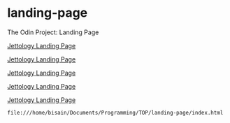 # landing-page
The Odin Project: Landing Page

[Jettology Landing Page](///home/bisain/Documents/Programming/TOP/landing-page/index.html)

[Jettology Landing Page](////home/bisain/Documents/Programming/TOP/landing-page/index.html)


[Jettology Landing Page](//file:///home/bisain/Documents/Programming/TOP/landing-page/index.html)

[Jettology Landing Page](home/bisain/Documents/Programming/TOP/landing-page/index.html)


[Jettology Landing Page](file://home/bisain/Documents/Programming/TOP/landing-page/index.html)
 
`
file:///home/bisain/Documents/Programming/TOP/landing-page/index.html
`
